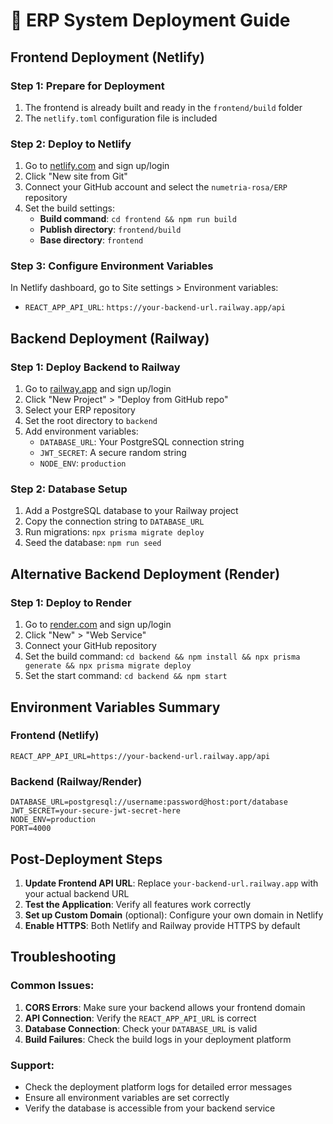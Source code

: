 # 🚀 ERP System Deployment Guide

## Frontend Deployment (Netlify)

### Step 1: Prepare for Deployment
1. The frontend is already built and ready in the `frontend/build` folder
2. The `netlify.toml` configuration file is included

### Step 2: Deploy to Netlify
1. Go to [netlify.com](https://netlify.com) and sign up/login
2. Click "New site from Git"
3. Connect your GitHub account and select the `numetria-rosa/ERP` repository
4. Set the build settings:
   - **Build command**: `cd frontend && npm run build`
   - **Publish directory**: `frontend/build`
   - **Base directory**: `frontend`

### Step 3: Configure Environment Variables
In Netlify dashboard, go to Site settings > Environment variables:
- `REACT_APP_API_URL`: `https://your-backend-url.railway.app/api`

## Backend Deployment (Railway)

### Step 1: Deploy Backend to Railway
1. Go to [railway.app](https://railway.app) and sign up/login
2. Click "New Project" > "Deploy from GitHub repo"
3. Select your ERP repository
4. Set the root directory to `backend`
5. Add environment variables:
   - `DATABASE_URL`: Your PostgreSQL connection string
   - `JWT_SECRET`: A secure random string
   - `NODE_ENV`: `production`

### Step 2: Database Setup
1. Add a PostgreSQL database to your Railway project
2. Copy the connection string to `DATABASE_URL`
3. Run migrations: `npx prisma migrate deploy`
4. Seed the database: `npm run seed`

## Alternative Backend Deployment (Render)

### Step 1: Deploy to Render
1. Go to [render.com](https://render.com) and sign up/login
2. Click "New" > "Web Service"
3. Connect your GitHub repository
4. Set the build command: `cd backend && npm install && npx prisma generate && npx prisma migrate deploy`
5. Set the start command: `cd backend && npm start`

## Environment Variables Summary

### Frontend (Netlify)
```
REACT_APP_API_URL=https://your-backend-url.railway.app/api
```

### Backend (Railway/Render)
```
DATABASE_URL=postgresql://username:password@host:port/database
JWT_SECRET=your-secure-jwt-secret-here
NODE_ENV=production
PORT=4000
```

## Post-Deployment Steps

1. **Update Frontend API URL**: Replace `your-backend-url.railway.app` with your actual backend URL
2. **Test the Application**: Verify all features work correctly
3. **Set up Custom Domain** (optional): Configure your own domain in Netlify
4. **Enable HTTPS**: Both Netlify and Railway provide HTTPS by default

## Troubleshooting

### Common Issues:
1. **CORS Errors**: Make sure your backend allows your frontend domain
2. **API Connection**: Verify the `REACT_APP_API_URL` is correct
3. **Database Connection**: Check your `DATABASE_URL` is valid
4. **Build Failures**: Check the build logs in your deployment platform

### Support:
- Check the deployment platform logs for detailed error messages
- Ensure all environment variables are set correctly
- Verify the database is accessible from your backend service
